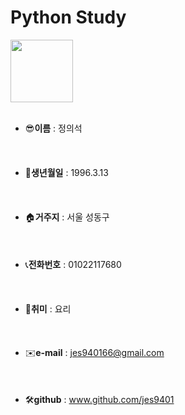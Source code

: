 # Python Study
<img src="https://i.pinimg.com/originals/0f/60/19/0f6019e15f1d8ae07e7e8ea16d242676.png" width="" height="100"></img>
<br></br>


- 😎**이름** : 정의석
<br></br><br></br>
- 🍰**생년월일** : 1996.3.13
<br></br><br></br>
- 🏠**거주지** : 서울 성동구
<br></br><br></br>
- 📞**전화번호** : 01022117680
<br></br><br></br>
- 🍴**취미** : 요리
<br></br><br></br>
- ✉️**e-mail** : jes940166@gmail.com
<br></br><br></br>
- 🛠**github** : www.github.com/jes9401
